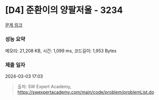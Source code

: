 # [D4] 준환이의 양팔저울 - 3234 

[문제 링크](https://swexpertacademy.com/main/code/problem/problemDetail.do?contestProbId=AWAe7XSKfUUDFAUw) 

### 성능 요약

메모리: 21,208 KB, 시간: 1,099 ms, 코드길이: 1,953 Bytes

### 제출 일자

2024-03-03 17:03



> 출처: SW Expert Academy, https://swexpertacademy.com/main/code/problem/problemList.do